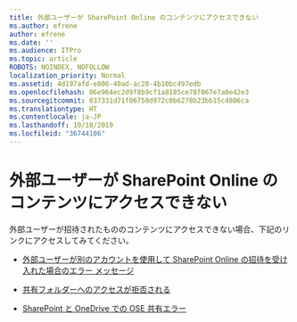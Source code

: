 ```yaml
---
title: 外部ユーザーが SharePoint Online のコンテンツにアクセスできない
ms.author: efrene
author: efrene
ms.date: ''
ms.audience: ITPro
ms.topic: article
ROBOTS: NOINDEX, NOFOLLOW
localization_priority: Normal
ms.assetid: 4d197afd-e806-40ad-ac20-4b10bc497edb
ms.openlocfilehash: 06e964ec2d9f8b9cf1a8185ce78f067e7a0e42e3
ms.sourcegitcommit: 037331d71f06750d972c0b6278b23bb15c4806ca
ms.translationtype: HT
ms.contentlocale: ja-JP
ms.lasthandoff: 10/18/2019
ms.locfileid: "36744106"
---
```

# <a name="external-user-is-unable-to-access-content-in-sharepoint-online"></a>外部ユーザーが SharePoint Online のコンテンツにアクセスできない

外部ユーザーが招待されたもののコンテンツにアクセスできない場合、下記のリンクにアクセスしてみてください。

- [外部ユーザーが別のアカウントを使用して SharePoint Online の招待を受け入れた場合のエラー メッセージ](https://docs.microsoft.com/sharepoint/support/sharing-and-permissions/error-when-external-user-accepts-an-invitation-by-using-another-account)

- [共有フォルダーへのアクセスが拒否される](https://docs.microsoft.com/sharepoint/support/sharing-and-permissions/cannot-access-shared-folder)

- [SharePoint と OneDrive での OSE 共有エラー](https://docs.microsoft.com/sharepoint/sharepoint-onedrive-error-message)

